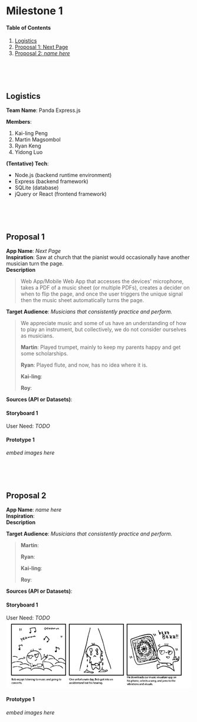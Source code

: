 # Milestone 1
#### Table of Contents
1. [Logistics](#Logistics)
2. [Proposal 1: Next Page](#Proposal1)
3. [Proposal 2: *name here*](#Proposal2)
<br><br><br>

<a name="Logistics"/><br>

## Logistics
**Team Name**: Panda Express.js<br>

**Members**:
1. Kai-ling Peng 
2. Martin Magsombol
3. Ryan Keng
4. Yidong Luo

**(Tentative) Tech**:<br>
* Node.js (backend runtime environment)
* Express (backend framework)
* SQLite (database)
* jQuery or React (frontend framework)
<br><br><br>


<a name="Proposal1"/><br>

## Proposal 1
**App Name**: *Next Page*<br>
**Inspiration**:  Saw at church that the pianist would occasionally have another musician turn the page. <br>
**Description**
>Web App/Mobile Web App that accesses the devices' microphone, takes a PDF of a music sheet (or multiple PDFs), creates a decider on when to flip the page, and once the user triggers the unique signal then the music sheet automatically turns the page.
>
**Target Audience**: *Musicians that consistently practice and perform.*
> We appreciate music and some of us have an understanding of how to play an instrument, but collectively, we do not consider ourselves as musicians.
> 
> **Martin**: Played trumpet, mainly to keep my parents happy and get some scholarships.
> 
> **Ryan**: Played flute, and now, has no idea where it is.
>
> **Kai-ling**: 
>
> **Roy**: 
> 
**Sources (API or Datasets)**:

#### Storyboard 1
User Need: *TODO* <br>

#### Prototype 1
*embed images here*
<br><br><br>

<a name="Proposal2"/><br>

## Proposal 2
**App Name**: *name here*<br>
**Inspiration**:  <br>
**Description**
>
>
**Target Audience**: *Musicians that consistently practice and perform.*
> 
> 
> **Martin**: 
> 
> **Ryan**: 
>
> **Kai-ling**: 
>
> **Roy**: 
> 
**Sources (API or Datasets)**:

#### Storyboard 1
User Need: *TODO* <br>
![StoryBoard Music Visualizer](/assets/music_visualizer_sb.png)

#### Prototype 1
*embed images here*
